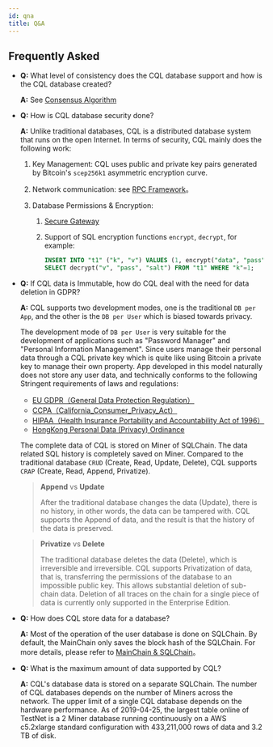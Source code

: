 ```yaml
---
id: qna
title: Q&A
---
```


## Frequently Asked

- **Q:** What level of consistency does the CQL database support and how is the CQL database created?

  **A:** See [Consensus Algorithm](./arch#consensus-algorithm)

- **Q:** How is CQL database security done?

  **A:** Unlike traditional databases, CQL is a distributed database system that runs on the open Internet. In terms of security, CQL mainly does the following work:

  1. Key Management: CQL uses public and private key pairs generated by Bitcoin's `scep256k1` asymmetric encryption curve.

  2. Network communication: see [RPC Framework](./arch_network)。

  3. Database Permissions & Encryption:

     1. [Secure Gateway](./advanced_secure_gateway)

     2. Support of SQL encryption functions `encrypt`, `decrypt`, for example:

        ```sql
        INSERT INTO "t1" ("k", "v") VALUES (1, encrypt("data", "pass", "salt"));
        SELECT decrypt("v", "pass", "salt") FROM "t1" WHERE "k"=1;
        ```

- **Q:** If CQL data is Immutable, how do CQL deal with the need for data deletion in GDPR?

  **A:** CQL supports two development modes, one is the traditional `DB per App`, and the other is the `DB per User` which is biased towards privacy.

  The development mode of `DB per User` is very suitable for the development of applications such as "Password Manager" and "Personal Information Management". Since users manage their personal data through a CQL private key which is quite like using Bitcoin a private key to manage their own property. App developed in this model naturally does not store any user data, and technically conforms to the following Stringent requirements of laws and regulations:

  - [EU GDPR（General Data Protection Regulation）](https://gdpr-info.eu/)
  - [CCPA（California_Consumer_Privacy_Act）](https://en.wikipedia.org/wiki/California_Consumer_Privacy_Act)
  - [HIPAA（Health Insurance Portability and Accountability Act of 1996）](https://en.wikipedia.org/wiki/Health_Insurance_Portability_and_Accountability_Act)
  - [HongKong Personal Data (Privacy) Ordinance](https://www.elegislation.gov.hk/hk/cap486)

  The complete data of CQL is stored on Miner of SQLChain. The data related SQL history is completely saved on Miner. Compared to the traditional database `CRUD` (Create, Read, Update, Delete), CQL supports `CRAP` (Create, Read, Append, Privatize).

  > **Append** vs **Update**
  >
  > After the traditional database changes the data (Update), there is no history, in other words, the data can be tampered with. CQL supports the Append of data, and the result is that the history of the data is preserved.

  > **Privatize** vs **Delete**
  >
  > The traditional database deletes the data (Delete), which is irreversible and irreversible. CQL supports Privatization of data, that is, transferring the permissions of the database to an impossible public key. This allows substantial deletion of sub-chain data. Deletion of all traces on the chain for a single piece of data is currently only supported in the Enterprise Edition.

- **Q:** How does CQL store data for a database?

  **A:** Most of the operation of the user database is done on SQLChain. By default, the MainChain only saves the block hash of the SQLChain. For more details, please refer to [MainChain & SQLChain](./arch_layers#mainchain-sqlchain)。

- **Q:** What is the maximum amount of data supported by CQL?

  **A:** CQL's database data is stored on a separate SQLChain. The number of CQL databases depends on the number of Miners across the network. The upper limit of a single CQL database depends on the hardware performance. As of 2019-04-25, the largest table online of TestNet is a 2 Miner database running continuously on a AWS c5.2xlarge standard configuration with 433,211,000 rows of data and 3.2 TB of disk.

  